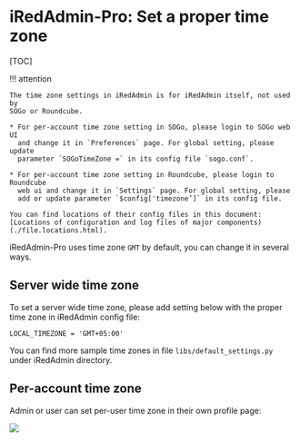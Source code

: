 # iRedAdmin-Pro: Set a proper time zone

[TOC]

!!! attention

    The time zone settings in iRedAdmin is for iRedAdmin itself, not used by
    SOGo or Roundcube.

    * For per-account time zone setting in SOGo, please login to SOGo web UI
      and change it in `Preferences` page. For global setting, please update
      parameter `SOGoTimeZone =` in its config file `sogo.conf`.

    * For per-account time zone setting in Roundcube, please login to Roundcube
      web ui and change it in `Settings` page. For global setting, please
      add or update parameter `$config['timezone’]` in its config file.

    You can find locations of their config files in this document:
    [Locations of configuration and log files of major components)(./file.locations.html).

iRedAdmin-Pro uses time zone `GMT` by default, you can change it in several ways.

## Server wide time zone

To set a server wide time zone, please add setting below with the proper time
zone in iRedAdmin config file:

```
LOCAL_TIMEZONE = 'GMT+05:00'
```

You can find more sample time zones in file `libs/default_settings.py` under
iRedAdmin directory.

## Per-account time zone

Admin or user can set per-user time zone in their own profile page:

![](./images/iredadmin/user_profile_general.png)
